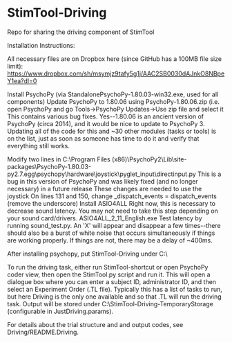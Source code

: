# StimTool-Driving
Repo for sharing the driving component of StimTool


Installation Instructions:

All necessary files are on Dropbox here (since GitHub has a 100MB file size limit):
https://www.dropbox.com/sh/msymjz9tafy5g1j/AAC2SB0030dAJnkO8NBpeY1ea?dl=0

Install PsychoPy (via StandalonePsychoPy-1.80.03-win32.exe, used for all components)
Update PsychoPy to 1.80.06 using PsychoPy-1.80.06.zip (i.e. open PsychoPy and go Tools->PsychoPy Updates->Use zip file and select it
This contains various bug fixes.
Yes--1.80.06 is an ancient version of PsychoPy (circa 2014), and it would be nice to update to PsychoPy 3.
Updating all of the code for this and ~30 other modules (tasks or tools) is on the list, just as soon as someone has time to do it and verify that everything still works.

Modify two lines in C:\Program Files (x86)\PsychoPy2\Lib\site-packages\PsychoPy-1.80.03-py2.7.egg\psychopy\hardware\joystick\pyglet_input\directinput.py
        This is a bug in this version of PsychoPy and was likely fixed (and no longer necessary) in a future release
        These changes are needed to use the joystick
        On lines 131 and 150, change _dispatch_events = dispatch_events (remove the underscore)
Install ASIO4ALL
        Right now, this is necessary to decrease sound latency.  You may not need to take this step depending on your sound card/drivers.
        ASIO4ALL_2_11_English.exe
        Test latency by running sound_test.py.
                An 'X' will appear and disappear a few times--there should also be a burst of white noise that occurs simultaneously if things are working properly.  If things are not, there may be a delay of ~400ms.





After installing psychopy, put StimTool-Driving under C:\

To run the driving task, either run StimTool-shortcut or open PsychoPy coder view, then open the StimTool.py script and run it.
This will open a dialogue box where you can enter a subject ID, administrator ID, and then select an Experiment Order (.TL file).
Typically this has a list of tasks to run, but here Driving is the only one available and so that .TL will run the driving task.
Output will be stored under C:\StimTool-Driving-TemporaryStorage (configurable in JustDriving.params).

For details about the trial structure and and output codes, see Driving/README.Driving.



